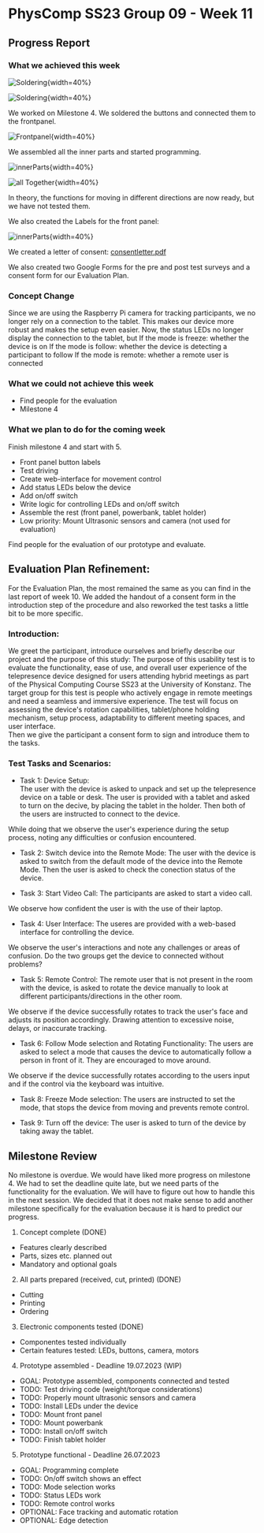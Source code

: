 # PhysComp SS23 Group 09 - Week 11

## Progress Report

### What we achieved this week

![Soldering](Figures/solderingButton.jpg){width=40%}

![Soldering](Figures/solderingButton2.jpg){width=40%}

We worked on Milestone 4. We soldered the buttons and connected them to the frontpanel. 

![Frontpanel](Figures/finishedFrontpanel.jpg){width=40%}

We assembled all the inner parts and started programming.

![innerParts](Figures/innerComponents_connected.jpg){width=40%}


![all Together](Figures/allTogether.jpg){width=40%}

In theory, the functions for moving in different directions are now ready, but we have not tested them.


We also created the Labels for the front panel:

![innerParts](Figures/frontpanelLabels.png){width=40%}

We created a letter of consent: [consentletter.pdf](/Project/Evaluation/consentletter.pdf)

We also created two Google Forms for the pre and post test surveys and a consent form for our Evaluation Plan.


### Concept Change

Since we are using the Raspberry Pi camera for tracking participants, we no longer rely on a connection to the tablet. This makes our device more robust and makes the setup even easier. Now, the status LEDs no longer display the connection to the tablet, but
If the mode is freeze: whether the device is on
If the mode is follow: whether the device is detecting a participant to follow
If the mode is remote: whether a remote user is connected


### What we could not achieve this week

* Find people for the evaluation
* Milestone 4

### What we plan to do for the coming week

Finish milestone 4 and start with 5. 
* Front panel button labels
* Test driving
* Create web-interface for movement control
* Add status LEDs below the device
* Add on/off switch
* Write logic for controlling LEDs and on/off switch
* Assemble the rest (front panel, powerbank, tablet holder)
* Low priority: Mount Ultrasonic sensors and camera (not used for evaluation)

Find people for the evaluation of our prototype and evaluate.


## Evaluation Plan Refinement:

For the Evaluation Plan, the most remained the same as you can find in the last report of week 10.
We added the handout of a consent form in the introduction step of the procedure and also reworked the test tasks a little bit to be more specific.

### Introduction:
We greet the participant, introduce ourselves and briefly describe our project and the purpose of this study:
The purpose of this usability test is to evaluate the functionality, ease of use, and overall user experience of the telepresence device designed for users attending hybrid meetings as part of the Physical Computing Course SS23 at the University of Konstanz. The target group for this test is people who actively engage in remote meetings and need a seamless and immersive experience. The test will focus on assessing the device's rotation capabilities, tablet/phone holding mechanism, setup process, adaptability to different meeting spaces, and user interface.  
Then we give the participant a consent form to sign and introduce them to the tasks. 

### Test Tasks and Scenarios:

- Task 1: Device Setup:   
The user with the device is asked to unpack and set up the telepresence device on a table or desk. The user is provided with a tablet and asked to turn on the decive, by placing the tablet in the holder. Then both of the users are instructed to connect to the device.

While doing that we observe the user's experience during the setup process, noting any difficulties or confusion encountered.

- Task 2: Switch device into the Remote Mode:
The user with the device is asked to switch from the default mode of the device into the Remote Mode. Then the user is asked to check the conection status of the device.

- Task 3: Start Video Call:
The participants are asked to start a video call.

We observe how confident the user is with the use of their laptop. 

- Task 4: User Interface:
The useres are provided with a web-based interface for controlling the device.

We observe the user's interactions and note any challenges or areas of confusion. Do the two groups get the device to connected without problems?

- Task 5: Remote Control:
The remote user that is not present in the room with the device, is asked to rotate the device manually to look at different participants/directions in the other room. 

We observe if the device successfully rotates to track the user's face and adjusts its position accordingly. Drawing attention to excessive noise, delays, or inaccurate tracking.
 
- Task 6: Follow Mode selection and Rotating Functionality:
The users are asked to select a mode that causes the device to automatically follow a person in front of it. They are encouraged to move around. 

We observe if the device successfully rotates according to the users input and if the control via the keyboard was intuitive. 

- Task 8: Freeze Mode selection:
The users are instructed to set the mode, that stops the device from moving and prevents remote control. 

- Task 9: Turn off the device:
The user is asked to turn of the device by taking away the tablet.



## Milestone Review

No milestone is overdue. We would have liked more progress on milestone 4. We had to set the deadline quite late, but we need parts of the functionality for the evaluation. We will have to figure out how to handle this in the next session. We decided that it does not make sense to add another milestone specifically for the evaluation because it is hard to predict our progress.

1. Concept complete (DONE)
- Features clearly described
- Parts, sizes etc. planned out
- Mandatory and optional goals

2. All parts prepared (received, cut, printed) (DONE)
- Cutting
- Printing
- Ordering

3. Electronic components tested (DONE)
- Componentes tested individually
- Certain features tested: LEDs, buttons, camera, motors

4. Prototype assembled - Deadline 19.07.2023 (WIP)
- GOAL: Prototype assembled, components connected and tested
- TODO: Test driving code (weight/torque considerations)
- TODO: Properly mount ultrasonic sensors and camera
- TODO: Install LEDs under the device
- TODO: Mount front panel
- TODO: Mount powerbank
- TODO: Install on/off switch
- TODO: Finish tablet holder

5. Prototype functional - Deadline 26.07.2023
- GOAL: Programming complete
- TODO: On/off switch shows an effect
- TODO: Mode selection works
- TODO: Status LEDs work
- TODO: Remote control works
- OPTIONAL: Face tracking and automatic rotation
- OPTIONAL: Edge detection
